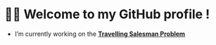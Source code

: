 # 👋🏻 Welcome to my GitHub profile ! 


- I’m currently working on the [**Travelling Salesman Problem**](https://github.com/armandwayoff/Travelling-Salesman-Problem)
